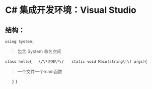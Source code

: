 # C# 集成开发环境：Visual Studio

## 结构：
`using System;`
> 包含 System 命名空间

`class hello{	\/\*注释\*\/`
`	static void Main(string\[\] args){`

>  一个文件一个main函数

`	}`
`}`

